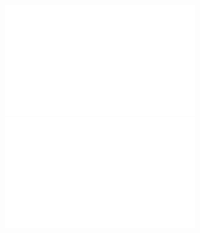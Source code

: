 ![](https://github.com/jmmenah/github-stats/blob/master/generated/overview.svg)
![](https://github.com/jmmenah/github-stats/blob/master/generated/languages.svg)
